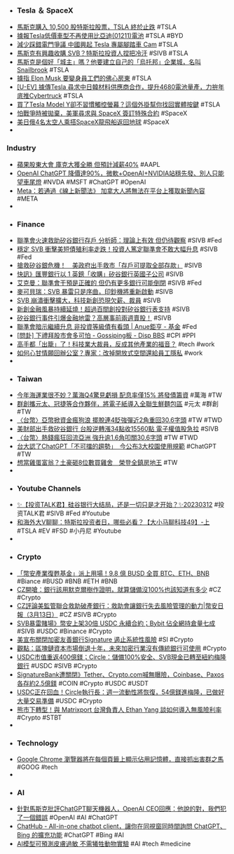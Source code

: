 - ### Tesla ＆ SpaceX
- [馬斯克購入 10,500 股特斯拉股票，TSLA 終於止跌](https://technews.tw/2023/03/13/elon-musk-buyback-tesla-stock/) #TSLA
- [據報Tesla低價車型不再使用比亞迪(01211)電池](https://news.cnyes.com/news/id/5114813) #TSLA #BYD
- [減少踩錯電門爭議  中國興起 Tesla 專屬腳踏車 Cam](https://unwire.hk/2023/03/13/tesla-dashcam-for-brake-pad-movement/life-tech/auto/) #TSLA
- [馬斯克有興趣收購 SVB？特斯拉投資人捏把冷汗](https://finance.technews.tw/2023/03/13/is-musk-interested-in-buying-svb/) #SIVB #TSLA
- [馬斯克是個好「城主」嗎？他要建立自己的「烏托邦」企業城，名叫Snailbrook](https://www.techbang.com/posts/104606-musk-utopian-snailbrook) #TSLA
- [據指 Elon Musk 要變身員工們的佛心房東](https://chinese.engadget.com/elon-musk-reportedly-wants-to-be-his-employees-landlord-041054995.html) #TSLA
- [[U-EV] 據傳Tesla 尋求中日韓材料供應商合作，提升4680電池量產，力拚年底推Cybertruck](https://news.u-car.com.tw/news/article/74232) #TSLA
- [買了Tesla Model Y卻不習慣觸控螢幕？這個外掛幫你找回實體按鍵](https://www.techbang.com/posts/103743-tesla-model-plugin-helps-you-get-back-the-physical-keys) #TSLA
- [怕戰爭時被拋棄，美軍尋求與 SpaceX 簽訂特殊合約](https://technews.tw/2023/03/13/the-pentagon-and-spacex-is-reaching-new-deal-for-not-being-abandon-like-ukraine/) #SpaceX
- [美日俄4名太空人乘搭SpaceX龍飛船返回地球](https://hk.news.yahoo.com/美日俄4名太空人乘搭spacex龍飛船返回地球-094050977.html) #SpaceX
-
###  Industry
- [蘋果股東大會 庫克大獲全勝 但預計減薪40%](https://m.cnyes.com/news/id/5114678) #AAPL
- [OpenAI ChatGPT 降價達90%，微軟+OpenAI+NVIDIA站穩先發、別人只能望車尾燈](https://www.techbang.com/posts/104541-openai-announced-a-significant-price-cut-for-chatgpt-helping) #NVDA #MSFT #ChatGPT #OpenAI
- [Meta：若通過《線上新聞法》 加拿大人將無法在平台上獲取新聞內容](https://news.cnyes.com/news/id/5114523) #META
-
- ### Finance
- [聯準會火速救助矽谷銀行存戶 分析師：理論上有效 但仍待觀察](https://m.cnyes.com/news/id/5114799) #SIVB #Fed
- [穩定 SVB 衝擊美短債殖利率走跌！投資人篤定聯準會不敢大幅升息](https://technews.tw/2023/03/13/after-bank-actions/) #SIVB #Fed
- [搶救矽谷銀危機！　美政府出手救市「存戶可提取全部存款」](https://bccnews.com.tw/archives/413881) #SIVB
- [快訊》匯豐銀行以 1 英鎊「收購」矽谷銀行英國子公司](https://www.blocktempo.com/hsbc-acquires-uk-unit-of-silicon-valley-bank/) #SIVB
- [艾克曼：聯準會干預是正確的 但仍有更多銀行可能倒閉](https://m.cnyes.com/news/id/5114579) #SIVB #Fed
- [麥可貝瑞：SVB 暴雷只是序曲，印鈔機將重新啟動](https://finance.technews.tw/2023/03/13/svb-michael-burry/) #SIVB
- [SVB 崩潰衝擊擴大，科技新創恐現欠薪、裁員](https://technews.tw/2023/03/13/svb-collapse-impact-expands-technology-startups-fear-wage-arrears-and-layoffs/) #SIVB
- [新創金融風暴持續延燒！超過百間創投對矽谷銀行表支持](https://www.inside.com.tw/article/30986-vc-firms-show-support-for-svb) #SIVB
- [矽谷銀行事件引爆金融地雷？高層事前兩週賣股！](https://www.businessyee.com/article/1267-SVB) #SIVB
- [聯準會暗示繼續升息 非投資等級債有看頭 | Anue鉅亨 - 基金](https://news.cnyes.com/news/id/5113722) #Fed
- [[問卦] 下禮拜股市會多可怕 - Gossiping板 - Disp BBS](https://disp.cc/b/Gossiping/fSQw) #CPI #PPI
- [高手都「出籠」了！科技業大裁員，反成其他產業的福音？](https://technews.tw/2023/03/12/casualties-of-big-tech-layoffs-find-other-companies-are-clamoring-to-hire-them/) #tech #work
- [如何心甘情願回辦公室？專家：改掉開放式空間還給員工隱私](https://technews.tw/2023/03/13/the-key-point-to-back-to-office/) #work
-
- ### Taiwan
- [今年海運業很不妙？萬海Q4驚見虧損 配息率僅15% 將發債籌資](https://news.cnyes.com/news/id/5114982) #萬海 #TW
- [群創攜元太、冠捷等合作夥伴，將電子紙導入全聯生鮮麵包區](https://technews.tw/2023/03/13/innolux-29/) #元太 #群創 #TW
- [〈台幣〉亞幣掀資金瘋狗浪 擺脫連4貶強彈近2角重回30.6字頭](https://news.cnyes.com/news/id/5114802) #TW #TWD
- [美財部出手救矽谷銀行 台股逆轉漲34點收15560點 電子權值股急拉](https://news.cnyes.com/news/id/5114489) #SIVB
- [〈台幣〉熱錢瘋狂回流亞洲 強升逾1.6角叩關30.6字頭](https://news.cnyes.com/news/id/5114272) #TW #TWD
- [台大認了ChatGPT「不可擋的趨勢」　今公布3大校園使用規範](https://tw.nextapple.com/life/20230313/0F4AF28C33BC6E35403C0C568521AFE3) #ChatGPT #TW
- [想當雞蛋富翁？土豪砸8位數買雞舍　榮登全鎮房地王](https://today.line.me/tw/v2/article/2Dr1Q8e) #TW
-
- ### Youtube Channels
- [✨【投资TALK君】硅谷银行大结局，还是一切只是才开始？✨20230312](https://www.youtube.com/watch?v=RUJYPP5cx4M) #投资TALK君 #SIVB #Fed #Youtube
- [和海外大V聊聊：特斯拉投资者日，哪些必看？【大小马聊科技49】-上](https://www.youtube.com/watch?v=cxi1rqqKp58) #TSLA #EV #FSD #小丹尼 #Youtube
-
- ### Crypto
- [「幣安產業復甦基金」派上用場！9.8 億 BUSD 全買 BTC、ETH、BNB](https://blockcast.it/2023/03/13/binance-converts-nearly-1b-funds-into-btc-eth-bnb/) #Biance #BUSD #BNB #ETH #BNB
- [CZ開嗆：銀行該用默克爾樹作證明，就算儲備沒100%也該知道有多少](https://www.blocktempo.com/cz-says-maybe-banks-should-do-a-poof-of-reserve-using-merkle-trees/) #CZ #Crypto
- [CZ評論美監管聯合救助破產銀行：救助會讓銀行失去風險管理的動力|幣安日報（3月13日）](https://m.cnyes.com/news/id/5114546) #CZ #SIVB #Crypto
- [SVB暴雷賭場》幣安上架30倍 USDC 永續合約；Bybit 佔全網持倉量七成](https://www.blocktempo.com/circle-usdc-binance-perpetual-svb/) #SIVB #USDC #Binance #Crypto
- [美宣布關閉加密友善銀行Signature 遏止系統性風險](https://udn.com/news/story/6811/7027202) #SI #Crypto
- [觀點：區塊鏈資本市場倒退十年，未來加密行業沒有傳統銀行可使用](https://www.blocktempo.com/theblock-crypto-firm-no-chance-any-new-upstart-firm-can-get-banking-relationships/) #Crypto
- [USDC市值重返400億鎂；Circle：儲備100%安全、SVB現金已轉至紐約梅隆銀行](https://www.blocktempo.com/circle-ceo-says-100-of-deposits-from-svb-are-secure/) #USDC #SIVB #Crypto
- [SignatureBank遭關閉》Tether、Crypto.com喊無曝險，Coinbase、Paxos 各存約2.5億鎂](https://www.blocktempo.com/signature-bank-collapses-after-silicon-valley-bank/) #COIN #Crypto #USDC #USDT
- [USDC正在回血！Circle執行長：週一流動性將恢復，54億鎂進梅隆，已做好大量交易準備](https://abmedia.io/20230312-circle-ceo-update-on-usdc-and-silicon-valley-bank) #USDC #Crypto
- [熊市下轉型！與 Matrixport 台灣負責人 Ethan Yang 談如何導入無風險利率](https://blockcast.it/2023/03/12/interview-with-matrixport-ethan-yang-about-the-latest-short-term-treasury-bill-token-product/) #Crypto #STBT
-
- ### Technology
- [Google Chrome 瀏覽器將在每個頁籤上顯示佔用記憶體，直接抓出害群之馬](https://www.techbang.com/posts/104479-google-chrome-will-show-the-amount-of-memory-used-on-each-tab) #GOOG #tech
-
- ### AI
- [針對馬斯克批評ChatGPT聊天機器人，OpenAI CEO回應：他說的對，我們犯了一個錯誤](https://www.techbang.com/posts/104543-the-president-of-openai-responded-to-musks-criticism-we-made) #OpenAI #AI #ChatGPT
- [ChatHub - All-in-one chatbot client，讓你在同視窗同時間詢問 ChatGPT、Bing 的擴充功能](https://www.kocpc.com.tw/archives/483831) #ChatGPT #Bing #AI
- [AI模型可預測皮膚過敏 不需犧牲動物實驗](https://news.pts.org.tw/article/626423) #AI #tech #medicine